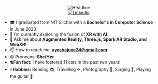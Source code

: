 <!-- ### Hi there 👋 -->

<!--
**n-ay/n-ay** is a ✨ _special_ ✨ repository because its `README.md` (this file) appears on your GitHub profile.
Here are some ideas to get you started:
-->
<div align=center>
  <img src="https://readme-typing-svg.herokuapp.com?color=%236FDA44&size=32&center=true&vCenter=true&width=600&height=50&lines=Hi+there+I'm+Ayesha+%F0%9F%91%8B;" alt="Headline" />
</div>


<div align=center>
        <a href="https://www.linkedin.com/in/ayesha-nasim/"><img src="https://img.shields.io/badge/Linkedin-0077b5?style=flat&logo=linkedin" alt="LinkedIn" /></a>
</div>

<!--- - 🔭 I’m currently working on -->
- 🎓 I graduated from NIT Silchar with a **Bachelor's in Computer Science** in June 2023 
- 🌱 I’m currently exploring the fusion of **XR with AI**
- 💬 Ask me about **Augmented Reality, Three.js, Spark AR Studio, and WebXR!**
- 📫 How to reach me: **ayeshajune24@gmail.com**
- 😄 Pronouns: **She/Her**
- 🐈**Fun fact:** I have fostered 11 cats in the past two years!
- ⚡**Hobbies:** Reading 📚, Travelling ✈, Photography 📸, Singing 🎤, Playing the guitar 🎸
